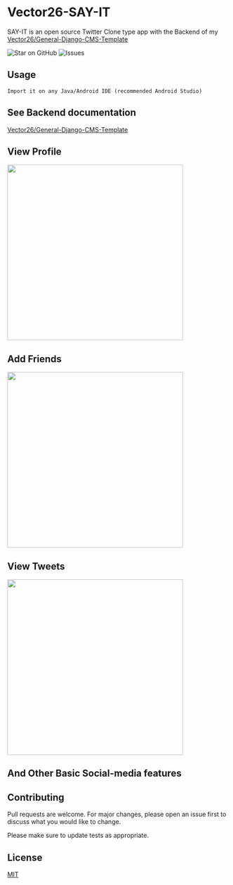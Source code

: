 # Vector26-SAY-IT

SAY-IT is an open source Twitter Clone type app with the Backend of my <a href="https://github.com/Vector26/General-Django-CMS-Template">Vector26/General-Django-CMS-Template</a>

![Star on GitHub](https://img.shields.io/github/stars/Vector26/Vector26-SAY-IT)
![Issues](https://img.shields.io/github/issues/Vector26/Vector26-SAY-IT)



## Usage

```readme
Import it on any Java/Android IDE (recommended Android Studio)
```

## See Backend documentation
<a href="https://github.com/Vector26/General-Django-CMS-Template">Vector26/General-Django-CMS-Template</a>

## View Profile
<img src="https://i.ibb.co/P1YGKRb/Screenshot-20210512-173230.jpg" width="400px">

## Add Friends
<img src="https://i.ibb.co/xL8y0XD/ezgif-com-gif-maker.gif" width="400px">

## View Tweets
<img src="https://i.ibb.co/grYPk19/say-it-1.gif" width="400px">


## And Other Basic Social-media features

## Contributing
Pull requests are welcome. For major changes, please open an issue first to discuss what you would like to change.

Please make sure to update tests as appropriate.

## License
[MIT](https://choosealicense.com/licenses/mit/)
